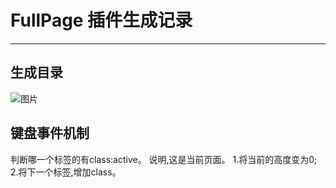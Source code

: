 # FullPage 插件生成记录
---

##  生成目录

![图片](/pic/screenShot.png)


## 键盘事件机制

判断哪一个标签的有class:active。
说明,这是当前页面。
1.将当前的高度变为0;
2.将下一个标签,增加class。


